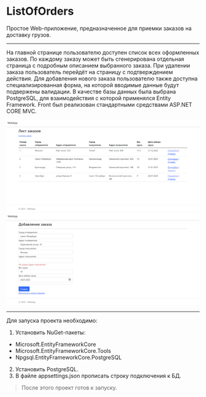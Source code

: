 # ListOfOrders
Простое Web-приложение, предназначенное для приемки заказов на доставку грузов.
___
На главной странице пользователю доступен список всех оформленных заказов. По каждому заказу может быть сгенерирована отдельная страница с подробным описанием выбранного заказа. При удалении заказа пользователь перейдёт на страницу с подтверждением действия. Для добавления нового заказа пользователю также доступна специализированная форма, на которой вводимые данные будут подвержены валидации. В качестве базы данных была выбрана PostgreSQL, для взаимодействия с которой применялся Entity Framework. Front был реализован стандартными средствами ASP.NET CORE MVC. 

![Иллюстрация-1](https://github.com/E1Georg/ListOfOrders/raw/main/img/1.png)
![Иллюстрация-2](https://github.com/E1Georg/ListOfOrders/raw/main/img/3.png)
___
Для запуска проекта необходимо: 
1. Установить NuGet-пакеты:
* Microsoft.EntityFrameworkCore
* Microsoft.EntityFrameworkCore.Tools
* Npgsql.EntityFrameworkCore.PostgreSQL

2. Установить PostgreSQL.
3. В файле appsettings.json прописать строку подключения к БД. 
> После этого проект готов к запуску.
